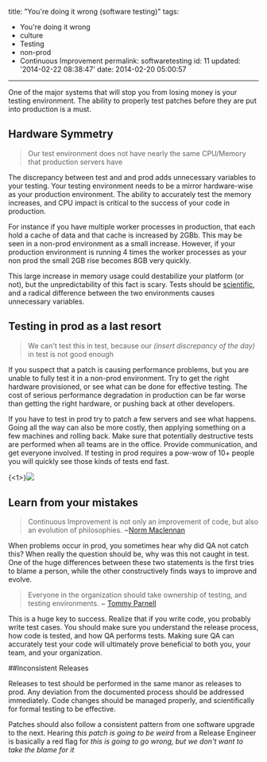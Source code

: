 title: "You're doing it wrong (software testing)"
tags:

  - You're doing it wrong
  - culture
  - Testing
  - non-prod
  - Continuous Improvement
permalink: softwaretesting
id: 11
updated: '2014-02-22 08:38:47'
date: 2014-02-20 05:00:57
---

One of the major systems that will stop you from losing money is your testing environment. The ability to properly test patches before they are put into production is a must. 


## Hardware Symmetry

> Our test environment does not have nearly the same CPU/Memory that production servers have

The discrepancy between test and and prod adds unnecessary variables to your testing. Your testing environment needs to be a mirror hardware-wise as your production environment. The ability to accurately test the memory increases, and CPU impact is critical to the success of your code in production.

For instance if you have multiple worker processes in production, that each hold a cache of data and that cache is increased by 2GBb. This may be seen in a non-prod environment as a small increase. However, if your production environment is running 4 times the worker processes as your non prod the small 2GB rise becomes 8GB very quickly. 

This large increase in memory usage could destabilize your platform (or not), but the unpredictability of this fact is scary. Tests should be [scientific](http://en.wikipedia.org/wiki/Scientific_method), and a radical difference between the two environments causes unnecessary variables.

## Testing in prod as a last resort

>We can't test this in test, because our *(insert discrepancy of the day)* in test is not good enough

If you suspect that a patch is causing performance problems, but you are unable to fully test it in a non-prod environment. Try to get the right hardware provisioned, or see what can be done for effective testing. The cost of serious performance degradation in production can be far worse than getting the right hardware, or pushing back at other developers.

If you have to test in prod try to patch a few servers and see what happens. Going all the way can also be more costly, then applying something on a few machines and rolling back. Make sure that potentially destructive tests are performed when all teams are in the office. Provide communication, and get everyone involved. If testing in prod requires a pow-wow of 10+ people you will quickly see those kinds of tests end fast.

{<1>}![](/content/images/2014/Feb/9689481.jpg)



## Learn from your mistakes

>Continuous Improvement is not only an improvement of code, but also an evolution of philosophies. ~[Norm Maclennan](https://blog.normmaclennan.com)

When problems occur in prod, you sometimes hear why did QA not catch this? When really the question should be, why was this not caught in test. One of the huge differences between these two statements is the first tries to blame a person, while the other constructively finds ways to improve and evolve.

>Everyone in the organization should take ownership of testing, and testing environments. ~ [Tommy Parnell](http://blog.tommyparnell.com)

This is a huge key to success. Realize that if you write code, you probably write test cases. You should make sure you understand the release process, how code is tested, and how QA performs tests. Making sure QA can accurately test your code will ultimately prove beneficial to both you, your team, and your organization.

##Inconsistent Releases

Releases to test should be performed in the same manor as releases to prod. Any deviation from the documented process should be addressed immediately. Code changes should be managed properly, and scientifically for formal testing to be effective. 

Patches should also follow a consistent pattern from one software upgrade to the next. Hearing *this patch is going to be weird* from a Release Engineer is basically a red flag for *this is going to go wrong, but we don't want to take the blame for it*






